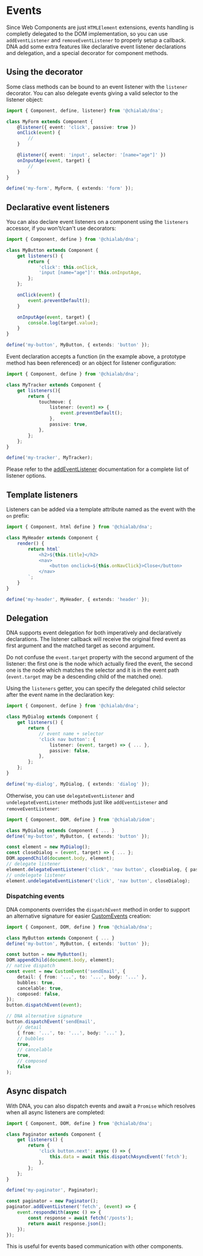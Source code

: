# Events

Since Web Components are just `HTMLElement` extensions, events handling is completly delegated to the DOM implementation, so you can use `addEventListener` and `removeEventListener` to properly setup a callback. DNA add some extra features like declarative event listener declarations and delegation, and a special decorator for component methods.

## Using the decorator

Some class methods can be bound to an event listener with the `listener` decorator. You can also delegate events giving a valid selector to the listener object:

```ts
import { Component, define, listener} from '@chialab/dna';

class MyForm extends Component {
    @listener({ event: 'click', passive: true })
    onClick(event) {
        //
    }

    @listener({ event: 'input', selector: '[name="age"]' })
    onInputAge(event, target) {
        //
    }
}

define('my-form', MyForm, { extends: 'form' });
```

## Declarative event listeners

You can also declare event listeners on a component using the `listeners` accessor, if you won't/can't use decorators:

```ts
import { Component, define } from '@chialab/dna';

class MyButton extends Component {
    get listeners() {
        return {
            'click': this.onClick,
            'input [name="age"]': this.onInputAge,
        };
    };

    onClick(event) {
        event.preventDefault();
    }

    onInputAge(event, target) {
        console.log(target.value);
    }
}

define('my-button', MyButton, { extends: 'button' });
```

Event declaration accepts a function (in the example above, a prototype method has been referenced) or an object for listener configuration:

```ts
import { Component, define } from '@chialab/dna';

class MyTracker extends Component {
    get listeners(){
        return {
            touchmove: {
                listener: (event) => {
                    event.preventDefault();
                },
                passive: true,
            },
        };
    };
}

define('my-tracker', MyTracker);
```

<aside class="note">

Please refer to the [addEventListener](https://developer.mozilla.org/it/docs/Web/API/Element/addEventListener) documentation for a complete list of listener options.

</aside>

## Template listeners

Listeners can be added via a template attribute named as the event with the `on` prefix:

```ts
import { Component, html define } from '@chialab/dna';

class MyHeader extends Component {
    render() {
        return html`
            <h2>${this.title}</h2>
            <nav>
                <button onclick=${this.onNavClick}>Close</button>
            </nav>
        `;
    }
}

define('my-header', MyHeader, { extends: 'header' });
```

## Delegation

DNA supports event delegation for both imperatively and declaratively declarations. The listener callback will receive the original fired event as first argument and the matched target as second argument.

<aside class="note">

Do not confuse the `event.target` property with the second argument of the listener: the first one is the node which actually fired the event, the second one is the node which matches the selector and it is in the event path (`event.target` may be a descending child of the matched one).

</aside>

Using the `listeners` getter, you can specify the delegated child selector after the event name in the declaration key:

```ts
import { Component, define } from '@chialab/dna';

class MyDialog extends Component {
    get listeners() {
        return {
            // event name + selector
            'click nav button': {
                listener: (event, target) => { ... },
                passive: false,
            },
        };
    };
}

define('my-dialog', MyDialog, { extends: 'dialog' });
```

Otherwise, you can use `delegateEventListener` and `undelegateEventListener` methods just like `addEventListener` and `removeEventListener`:

```ts
import { Component, DOM, define } from '@chialab/idom';

class MyDialog extends Component { ... }
define('my-button', MyButton, { extends: 'button' });

const element = new MyDialog();
const closeDialog = (event, target) => { ... };
DOM.appendChild(document.body, element);
// delegate listener
element.delegateEventListener('click', 'nav button', closeDialog, { passive: false });
// undelegate listener
element.undelegateEventListener('click', 'nav button', closeDialog);
```

### Dispatching events

DNA components overrides the `dispatchEvent` method in order to support an alternative signature for easier [CustomEvents](https://developer.mozilla.org/en-US/docs/Web/Guide/Events/Creating_and_triggering_events) creation:

```ts
import { Component, DOM, define } from '@chialab/dna';

class MyButton extends Component { ... }
define('my-button', MyButton, { extends: 'button' });

const button = new MyButton();
DOM.appendChild(document.body, element);
// native dispatch
const event = new CustomEvent('sendEmail', {
    detail: { from: '...', to: '...', body: '...' },
    bubbles: true,
    cancelable: true,
    composed: false,
});
button.dispatchEvent(event);

// DNA alternative signature
button.dispatchEvent('sendEmail',
    // detail
    { from: '...', to: '...', body: '...' },
    // bubbles
    true,
    // cancelable
    true,
    // composed
    false
);
```

## Async dispatch

With DNA, you can also dispatch events and await a `Promise` which resolves when all async listeners are completed:

```ts
import { Component, DOM, define } from '@chialab/dna';

class Paginator extends Component {
    get listeners() {
        return {
            'click button.next': async () => {
                this.data = await this.dispatchAsyncEvent('fetch');
            },
        };
    };
}

define('my-paginator', Paginator);

const paginator = new Paginator();
paginator.addEventListener('fetch', (event) => {
    event.respondWith(async () => {
        const response = await fetch('/posts');
        return await response.json();
    });
});
```

<aside class="note">

This is useful for events based communication with other components.

</aside>
